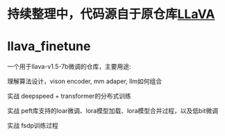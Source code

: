 # 持续整理中，代码源自于原仓库[LLaVA](https://github.com/haotian-liu/LLaVA)
# llava_finetune
一个用于llava-v1.5-7b微调的仓库，主要用途:

理解算法设计，vison encoder, mm adaper, llm如何组合

实战 deepspeed + transformer的分布式训练

实战 peft库支持的loar微调、lora模型加载、lora模型合并过程，以及低bit微调

实战 fsdp训练过程


